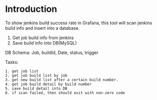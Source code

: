 # Introduction

To show jenkins build success rate in Grafana, this tool will scan jenkins build info and insert into a database. 

1. Get job build info from jenkins
2. Save build info into DB(MySQL)
    

DB Schema:
Job, buildId, Date, status, trigger


Tasks:

    1. get job list
    2. get job build list by job
    3. get new build list after a certain build number. 
    4. get job build detail by build number
    5. save build detail into DB  
    6. if scan failed, then should exit with non-zero code